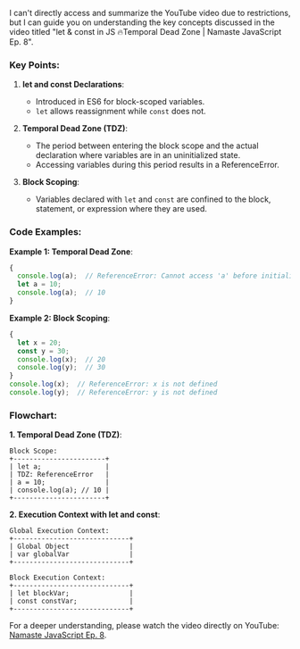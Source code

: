 
I can't directly access and summarize the YouTube video due to restrictions, but I can guide you on understanding the key concepts discussed in the video titled "let & const in JS 🔥Temporal Dead Zone | Namaste JavaScript Ep. 8".

### Key Points:

1. **let and const Declarations**:
   - Introduced in ES6 for block-scoped variables.
   - `let` allows reassignment while `const` does not.

2. **Temporal Dead Zone (TDZ)**:
   - The period between entering the block scope and the actual declaration where variables are in an uninitialized state.
   - Accessing variables during this period results in a ReferenceError.

3. **Block Scoping**:
   - Variables declared with `let` and `const` are confined to the block, statement, or expression where they are used.

### Code Examples:

**Example 1: Temporal Dead Zone**:
```javascript
{
  console.log(a);  // ReferenceError: Cannot access 'a' before initialization
  let a = 10;
  console.log(a);  // 10
}
```

**Example 2: Block Scoping**:
```javascript
{
  let x = 20;
  const y = 30;
  console.log(x);  // 20
  console.log(y);  // 30
}
console.log(x);  // ReferenceError: x is not defined
console.log(y);  // ReferenceError: y is not defined
```

### Flowchart:

**1. Temporal Dead Zone (TDZ)**:
```plaintext
Block Scope:
+-----------------------+
| let a;                |
| TDZ: ReferenceError   |
| a = 10;               |
| console.log(a); // 10 |
+-----------------------+
```

**2. Execution Context with let and const**:
```plaintext
Global Execution Context:
+-----------------------------+
| Global Object               |
| var globalVar               |
+-----------------------------+

Block Execution Context:
+-----------------------------+
| let blockVar;               |
| const constVar;             |
+-----------------------------+
```

For a deeper understanding, please watch the video directly on YouTube: [Namaste JavaScript Ep. 8](https://www.youtube.com/watch?v=BNC6slYCj50&list=PLlasXeu85E9cQ32gLCvAvr9vNaUccPVNP&index=9).